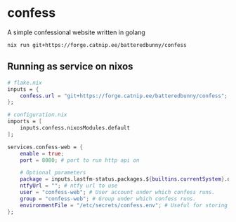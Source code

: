 # confess
A simple confessional website written in golang

```
nix run git+https://forge.catnip.ee/batteredbunny/confess
```


## Running as service on nixos
```nix
# flake.nix
inputs = {
    confess.url = "git+https://forge.catnip.ee/batteredbunny/confess";
};
```

```nix
# configuration.nix
imports = [
    inputs.confess.nixosModules.default
];

services.confess-web = {
    enable = true;
    port = 8080; # port to run http api on

    # Optional parameters
    package = inputs.lastfm-status.packages.${builtins.currentSystem}.default;
    ntfyUrl = ""; # ntfy url to use
    user = "confess-web"; # User account under which confess runs.
    group = "confess-web"; # Group under which confess runs.
    environmentFile = "/etc/secrets/confess.env"; # Useful for storing api keys like: NTFY_URL
};
```